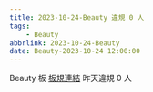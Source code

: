 ```yaml
---
title: 2023-10-24-Beauty 違規 0 人
tags:
    - Beauty
abbrlink: 2023-10-24-Beauty
date: Beauty-2023-10-24 12:00:00
---
```

Beauty 板 [板規連結](https://www.ptt.cc/bbs/Beauty/M.1630069980.A.84B.html)
昨天違規 0 人
